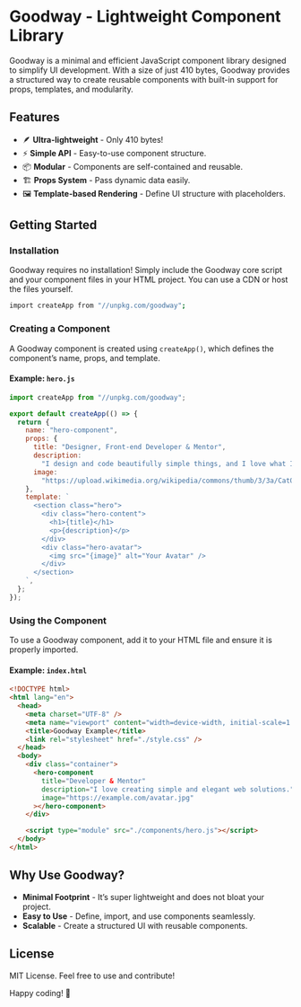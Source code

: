# Goodway - Lightweight Component Library

Goodway is a minimal and efficient JavaScript component library designed to
simplify UI development. With a size of just 410 bytes, Goodway provides a
structured way to create reusable components with built-in support for props,
templates, and modularity.

## Features

- 🪶 **Ultra-lightweight** - Only 410 bytes!
- ⚡ **Simple API** - Easy-to-use component structure.
- 📦 **Modular** - Components are self-contained and reusable.
- 🏗 **Props System** - Pass dynamic data easily.
- 🖼 **Template-based Rendering** - Define UI structure with placeholders.

## Getting Started

### Installation

Goodway requires no installation! Simply include the Goodway core script and your component files in your HTML project.  You can use a CDN or host the files yourself.
```bash
import createApp from "//unpkg.com/goodway";
```
### Creating a Component

A Goodway component is created using `createApp()`, which defines the
component’s name, props, and template.

#### Example: `hero.js`

```js
import createApp from "//unpkg.com/goodway";

export default createApp(() => {
  return {
    name: "hero-component",
    props: {
      title: "Designer, Front-end Developer & Mentor",
      description:
        "I design and code beautifully simple things, and I love what I do.",
      image:
        "https://upload.wikimedia.org/wikipedia/commons/thumb/3/3a/Cat03.jpg/640px-Cat03.jpg",
    },
    template: `
      <section class="hero">
        <div class="hero-content">
          <h1>{title}</h1>
          <p>{description}</p>
        </div>
        <div class="hero-avatar">
          <img src="{image}" alt="Your Avatar" />
        </div>
      </section>
    `,
  };
});
```

### Using the Component

To use a Goodway component, add it to your HTML file and ensure it is properly
imported.

#### Example: `index.html`

```html
<!DOCTYPE html>
<html lang="en">
  <head>
    <meta charset="UTF-8" />
    <meta name="viewport" content="width=device-width, initial-scale=1.0" />
    <title>Goodway Example</title>
    <link rel="stylesheet" href="./style.css" />
  </head>
  <body>
    <div class="container">
      <hero-component
        title="Developer & Mentor"
        description="I love creating simple and elegant web solutions."
        image="https://example.com/avatar.jpg"
      ></hero-component>
    </div>

    <script type="module" src="./components/hero.js"></script>
  </body>
</html>
```

## Why Use Goodway?

- **Minimal Footprint** - It’s super lightweight and does not bloat your
  project.
- **Easy to Use** - Define, import, and use components seamlessly.
- **Scalable** - Create a structured UI with reusable components.

## License

MIT License. Feel free to use and contribute!

Happy coding! 🚀
